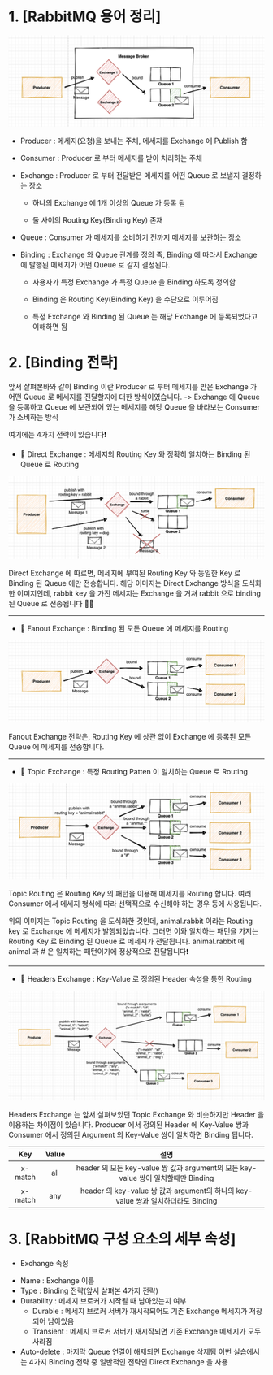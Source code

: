 # 1. [RabbitMQ 용어 정리]
![RabbitMQ 관련 이미지](https://github.com/Developer-Choi-Jae-Young/RabbitMQTest/blob/54235d387076db0eb24c2ee5a9ad7f07a683f520/%EA%B7%B8%EB%A6%BC1.png)
+ Producer : 메세지(요청)을 보내는 주체, 메세지를 Exchange 에 Publish 함

+ Consumer : Producer 로 부터 메세지를 받아 처리하는 주체

+ Exchange : Producer 로 부터 전달받은 메세지를 어떤 Queue 로 보낼지 결정하는 장소

  + 하나의 Exchange 에 1개 이상의 Queue 가 등록 됨

  + 둘 사이의 Routing Key(Binding Key) 존재

+ Queue : Consumer 가 메세지를 소비하기 전까지 메세지를 보관하는 장소

+ Binding : Exchange 와 Queue 관계를 정의 즉, Binding 에 따라서 Exchange 에 발행된 메세지가 어떤 Queue 로 갈지 결정된다.

  + 사용자가 특정 Exchange 가 특정 Queue 을 Binding 하도록 정의함

  + Binding 은 Routing Key(Binding Key) 을 수단으로 이루어짐

  + 특정 Exchange 와 Binding 된 Queue 는 해당 Exchange 에 등록되었다고 이해하면 됨

# 2. [Binding 전략]

앞서 살펴본바와 같이 Binding 이란 Producer 로 부터 메세지를 받은 Exchange 가 어떤 Queue 로 메세지를 전달할지에 대한 방식이였습니다.
-> Exchange 에 Queue 을 등록하고 Queue 에 보관되어 있는 메세지를 해당 Queue 을 바라보는 Consumer 가 소비하는 방식

여기에는 4가지 전략이 있습니다❗️

+ 🌱 Direct Exchange : 메세지의 Routing Key 와 정확히 일치하는 Binding 된 Queue 로 Routing

![RabbitMQ 관련 이미지](https://github.com/Developer-Choi-Jae-Young/RabbitMQTest/blob/54235d387076db0eb24c2ee5a9ad7f07a683f520/%EA%B7%B8%EB%A6%BC2.png)

Direct Exchange 에 따르면, 메세지에 부여된 Routing Key 와 동일한 Key 로 Binding 된 Queue 에만 전송합니다.
해당 이미지는 Direct Exchange 방식을 도식화한 이미지인데, rabbit key 을 가진 메세지는 Exchange 을 거쳐 rabbit 으로 binding 된 Queue 로 전송됩니다 👨‍💻

---
+ 🌱 Fanout Exchange : Binding 된 모든 Queue 에 메세지를 Routing

![RabbitMQ 관련 이미지](https://github.com/Developer-Choi-Jae-Young/RabbitMQTest/blob/54235d387076db0eb24c2ee5a9ad7f07a683f520/%EA%B7%B8%EB%A6%BC3.png)

Fanout Exchange 전략은, Routing Key 에 상관 없이 Exchange 에 등록된 모든 Queue 에 메세지를 전송합니다.

---
+ 🌱 Topic Exchange : 특정 Routing Patten 이 일치하는 Queue 로 Routing

![RabbitMQ 관련 이미지](https://github.com/Developer-Choi-Jae-Young/RabbitMQTest/blob/54235d387076db0eb24c2ee5a9ad7f07a683f520/%EA%B7%B8%EB%A6%BC4.png)

Topic Routing 은 Routing Key 의 패턴을 이용해 메세지를 Routing 합니다.
여러 Consumer 에서 메세지 형식에 따라 선택적으로 수신해야 하는 경우 등에 사용됩니다.

위의 이미지는 Topic Routing 을 도식화한 것인데, animal.rabbit 이라는 Routing key 로 Exchange 에 메세지가 발행되었습니다.
그러면 이와 일치하는 패턴을 가지는 Routing Key 로 Binding 된 Queue 로 메세지가 전달됩니다.
animal.rabbit 에 animal 과 # 은 일치하는 패턴이기에 정상적으로 전달됩니다❗️

---
+ 🌱 Headers Exchange : Key-Value 로 정의된 Header 속성을 통한 Routing

![RabbitMQ 관련 이미지](https://github.com/Developer-Choi-Jae-Young/RabbitMQTest/blob/54235d387076db0eb24c2ee5a9ad7f07a683f520/%EA%B7%B8%EB%A6%BC5.png)

Headers Exchange 는 앞서 살펴보았던 Topic Exchange 와 비슷하지만 Header 을 이용하는 차이점이 있습니다.
Producer 에서 정의된 Header 에 Key-Value 쌍과 Consumer 에서 정의된 Argument 의 Key-Value 쌍이 일치하면 Binding 됩니다.

|Key|Value|설명|
|:---:|:---:|:---:|
|x-match|all|header 의 모든 key-value 쌍 값과 argument의 모든 key-value 쌍이 일치할때만 Binding|
|x-match|any|header 의 key-value 쌍 값과 argument의 하나의 key-value 쌍과 일치하더라도 Binding|

# 3. [RabbitMQ 구성 요소의 세부 속성]

- Exchange 속성
+ Name : Exchange 이름
+ Type : Binding 전략(앞서 살펴본 4가지 전략)
+ Durability : 메세지 브로커가 시작될 때 남아있는지 여부
  + Durable : 메세지 브로커 서버가 재시작되어도 기존 Exchange 메세지가 저장되어 남아있음
  + Transient : 메세지 브로커 서버가 재시작되면 기존 Exchange 메세지가 모두 사라짐
+ Auto-delete : 마지막 Queue 연결이 해제되면 Exchange 삭제됨
이번 실습에서는 4가지 Binding 전략 중 일반적인 전략인 Direct Exchange 을 사용
